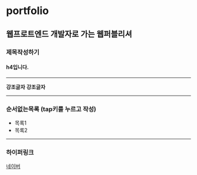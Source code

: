 # portfolio
## 웹프로트엔드 개발자로 가는 웹퍼블리셔

### 제목작성하기
#### h4입니다.

---

**강조글자**
__강조글자__

---

### 순서없는목록 (tap키를 누르고 작성)
  - 목록1
  - 목록2

---

### 하이퍼링크
[네이버](https://www.naver.com "링크 설명(title)을 ")
